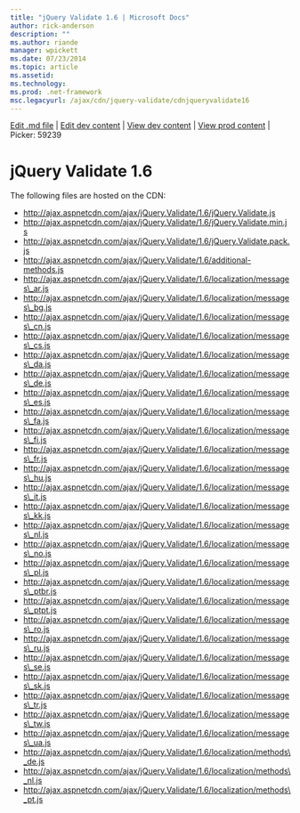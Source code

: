 ```yaml
---
title: "jQuery Validate 1.6 | Microsoft Docs"
author: rick-anderson
description: ""
ms.author: riande
manager: wpickett
ms.date: 07/23/2014
ms.topic: article
ms.assetid: 
ms.technology: 
ms.prod: .net-framework
msc.legacyurl: /ajax/cdn/jquery-validate/cdnjqueryvalidate16
---
```

[Edit .md file](C:\Projects\msc\dev\Msc.Www\Web.ASP\App_Data\github\ajax\cdn\jquery-validate\cdnjqueryvalidate16.md) | [Edit dev content](http://www.aspdev.net/umbraco#/content/content/edit/59239) | [View dev content](http://docs.aspdev.net/tutorials/ajax/cdn/jquery-validate/cdnjqueryvalidate16.html) | [View prod content](http://www.asp.net/ajax/cdn/jquery-validate/cdnjqueryvalidate16) | Picker: 59239

jQuery Validate 1.6
====================
The following files are hosted on the CDN:

- http://ajax.aspnetcdn.com/ajax/jQuery.Validate/1.6/jQuery.Validate.js
- http://ajax.aspnetcdn.com/ajax/jQuery.Validate/1.6/jQuery.Validate.min.js
- http://ajax.aspnetcdn.com/ajax/jQuery.Validate/1.6/jQuery.Validate.pack.js
- http://ajax.aspnetcdn.com/ajax/jQuery.Validate/1.6/additional-methods.js
- http://ajax.aspnetcdn.com/ajax/jQuery.Validate/1.6/localization/messages\_ar.js
- http://ajax.aspnetcdn.com/ajax/jQuery.Validate/1.6/localization/messages\_bg.js
- http://ajax.aspnetcdn.com/ajax/jQuery.Validate/1.6/localization/messages\_cn.js
- http://ajax.aspnetcdn.com/ajax/jQuery.Validate/1.6/localization/messages\_cs.js
- http://ajax.aspnetcdn.com/ajax/jQuery.Validate/1.6/localization/messages\_da.js
- http://ajax.aspnetcdn.com/ajax/jQuery.Validate/1.6/localization/messages\_de.js
- http://ajax.aspnetcdn.com/ajax/jQuery.Validate/1.6/localization/messages\_es.js
- http://ajax.aspnetcdn.com/ajax/jQuery.Validate/1.6/localization/messages\_fa.js
- http://ajax.aspnetcdn.com/ajax/jQuery.Validate/1.6/localization/messages\_fi.js
- http://ajax.aspnetcdn.com/ajax/jQuery.Validate/1.6/localization/messages\_fr.js
- http://ajax.aspnetcdn.com/ajax/jQuery.Validate/1.6/localization/messages\_hu.js
- http://ajax.aspnetcdn.com/ajax/jQuery.Validate/1.6/localization/messages\_it.js
- http://ajax.aspnetcdn.com/ajax/jQuery.Validate/1.6/localization/messages\_kk.js
- http://ajax.aspnetcdn.com/ajax/jQuery.Validate/1.6/localization/messages\_nl.js
- http://ajax.aspnetcdn.com/ajax/jQuery.Validate/1.6/localization/messages\_no.js
- http://ajax.aspnetcdn.com/ajax/jQuery.Validate/1.6/localization/messages\_pl.js
- http://ajax.aspnetcdn.com/ajax/jQuery.Validate/1.6/localization/messages\_ptbr.js
- http://ajax.aspnetcdn.com/ajax/jQuery.Validate/1.6/localization/messages\_ptpt.js
- http://ajax.aspnetcdn.com/ajax/jQuery.Validate/1.6/localization/messages\_ro.js
- http://ajax.aspnetcdn.com/ajax/jQuery.Validate/1.6/localization/messages\_ru.js
- http://ajax.aspnetcdn.com/ajax/jQuery.Validate/1.6/localization/messages\_se.js
- http://ajax.aspnetcdn.com/ajax/jQuery.Validate/1.6/localization/messages\_sk.js
- http://ajax.aspnetcdn.com/ajax/jQuery.Validate/1.6/localization/messages\_tr.js
- http://ajax.aspnetcdn.com/ajax/jQuery.Validate/1.6/localization/messages\_tw.js
- http://ajax.aspnetcdn.com/ajax/jQuery.Validate/1.6/localization/messages\_ua.js
- http://ajax.aspnetcdn.com/ajax/jQuery.Validate/1.6/localization/methods\_de.js
- http://ajax.aspnetcdn.com/ajax/jQuery.Validate/1.6/localization/methods\_nl.js
- http://ajax.aspnetcdn.com/ajax/jQuery.Validate/1.6/localization/methods\_pt.js